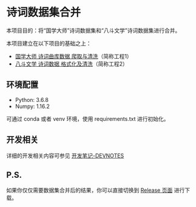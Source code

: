 # 诗词数据集合并

本项目目的：将“国学大师”诗词数据集和“八斗文学”诗词数据集进行合并。

本项目建立在以下项目的基础之上：
* [国学大师 诗词曲库数据 爬取与清洗](https://github.com/sigmarising/poetry_data)（简称工程1）
* [八斗文学 诗词数据 格式化及清洗](https://github.com/Jason210314/web_innovation)（简称工程2）

## 环境配置

* Python: 3.6.8
* Numpy: 1.16.2

可通过 conda 或者 venv 环境，使用 requirements.txt 进行初始化。

## 开发相关

详细的开发相关内容可参见 [开发笔记-DEVNOTES](./DEVNOTES.md)


## P.S.

如果你仅仅需要数据集合并后的结果，你可以直接切换到 [Release 页面](https://github.com/sigmarising/poetry-data-merge/releases) 进行下载。

